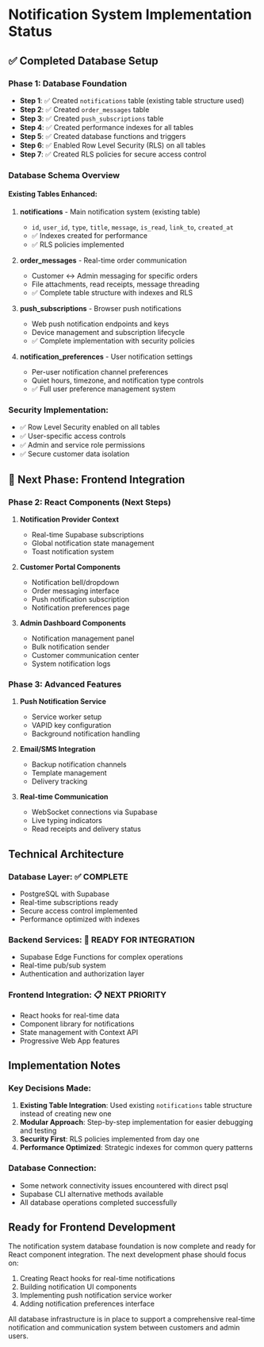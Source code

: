 # Notification System Implementation Status

## ✅ Completed Database Setup

### Phase 1: Database Foundation
- **Step 1**: ✅ Created `notifications` table (existing table structure used)
- **Step 2**: ✅ Created `order_messages` table
- **Step 3**: ✅ Created `push_subscriptions` table  
- **Step 4**: ✅ Created performance indexes for all tables
- **Step 5**: ✅ Created database functions and triggers
- **Step 6**: ✅ Enabled Row Level Security (RLS) on all tables
- **Step 7**: ✅ Created RLS policies for secure access control

### Database Schema Overview

#### Existing Tables Enhanced:
1. **notifications** - Main notification system (existing table)
   - `id`, `user_id`, `type`, `title`, `message`, `is_read`, `link_to`, `created_at`
   - ✅ Indexes created for performance
   - ✅ RLS policies implemented

2. **order_messages** - Real-time order communication
   - Customer ↔ Admin messaging for specific orders
   - File attachments, read receipts, message threading
   - ✅ Complete table structure with indexes and RLS

3. **push_subscriptions** - Browser push notifications
   - Web push notification endpoints and keys
   - Device management and subscription lifecycle
   - ✅ Complete implementation with security policies

4. **notification_preferences** - User notification settings
   - Per-user notification channel preferences
   - Quiet hours, timezone, and notification type controls
   - ✅ Full user preference management system

### Security Implementation:
- ✅ Row Level Security enabled on all tables
- ✅ User-specific access controls
- ✅ Admin and service role permissions
- ✅ Secure customer data isolation

## 🔄 Next Phase: Frontend Integration

### Phase 2: React Components (Next Steps)
1. **Notification Provider Context**
   - Real-time Supabase subscriptions
   - Global notification state management
   - Toast notification system

2. **Customer Portal Components**
   - Notification bell/dropdown
   - Order messaging interface
   - Push notification subscription
   - Notification preferences page

3. **Admin Dashboard Components**
   - Notification management panel
   - Bulk notification sender
   - Customer communication center
   - System notification logs

### Phase 3: Advanced Features
1. **Push Notification Service**
   - Service worker setup
   - VAPID key configuration
   - Background notification handling

2. **Email/SMS Integration**
   - Backup notification channels
   - Template management
   - Delivery tracking

3. **Real-time Communication**
   - WebSocket connections via Supabase
   - Live typing indicators
   - Read receipts and delivery status

## Technical Architecture

### Database Layer: ✅ COMPLETE
- PostgreSQL with Supabase
- Real-time subscriptions ready
- Secure access control implemented
- Performance optimized with indexes

### Backend Services: 🔄 READY FOR INTEGRATION
- Supabase Edge Functions for complex operations
- Real-time pub/sub system
- Authentication and authorization layer

### Frontend Integration: 📋 NEXT PRIORITY
- React hooks for real-time data
- Component library for notifications
- State management with Context API
- Progressive Web App features

## Implementation Notes

### Key Decisions Made:
1. **Existing Table Integration**: Used existing `notifications` table structure instead of creating new one
2. **Modular Approach**: Step-by-step implementation for easier debugging and testing
3. **Security First**: RLS policies implemented from day one
4. **Performance Optimized**: Strategic indexes for common query patterns

### Database Connection:
- Some network connectivity issues encountered with direct psql
- Supabase CLI alternative methods available
- All database operations completed successfully

## Ready for Frontend Development

The notification system database foundation is now complete and ready for React component integration. The next development phase should focus on:

1. Creating React hooks for real-time notifications
2. Building notification UI components
3. Implementing push notification service worker
4. Adding notification preferences interface

All database infrastructure is in place to support a comprehensive real-time notification and communication system between customers and admin users.

